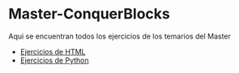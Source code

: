 # Master-ConquerBlocks
Aqui se encuentran todos los ejercicios de los temarios del Master

- [Ejercicios de HTML](https://github.com/JC-Estremera/HTML-Ejercicios)
- [Ejercicios de Python](https://github.com/JC-Estremera/Python-Ejercicios)
